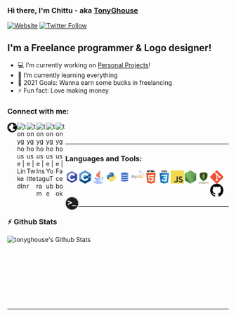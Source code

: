 ### Hi there, I'm Chittu - aka [TonyGhouse][website] 


[![Website](https://img.shields.io/website?color=%2303ef62&down_color=red&down_message=Down&label=Tony%27s%20Blog&style=for-the-badge&up_color=green&up_message=Visit&url=https%3A%2F%2Fabout.me%2Ftonyghouse)](https://about.me/tonyghouse)
[![Twitter Follow](https://img.shields.io/twitter/follow/billgates?color=%231DA1F2&label=%40tonyghouse&logo=twitter&logoColor=%231DA1F2&style=for-the-badge)](https://twitter.com/kingchittu)

## I'm a Freelance programmer & Logo designer!

- :computer: I’m currently working on [Personal Projects][gitprojects]!
- :blue_book: I’m currently learning everything
- :dart: 2021 Goals: Wanna earn some bucks in freelancing
- ⚡ Fun fact: Love making money


### Connect with me:

[<img align="left" alt="tonyghouse.com" width="22px" src="https://raw.githubusercontent.com/iconic/open-iconic/master/svg/globe.svg" />][website]
[<img align="left" alt="tonyghouse | LinkedIn" width="22px" src="https://cdn.jsdelivr.net/npm/simple-icons@v3/icons/linkedin.svg" />][linkedin]
[<img align="left" alt="tonyghouse | Twitter" width="22px" src="https://cdn.jsdelivr.net/npm/simple-icons@v3/icons/twitter.svg" />][twitter]
[<img align="left" alt="tonyghouse | Instagram" width="22px" src="https://cdn.jsdelivr.net/npm/simple-icons@v3/icons/instagram.svg" />][instagram]
[<img align="left" alt="tonyghouse | YouTube" width="22px" src="https://cdn.jsdelivr.net/npm/simple-icons@v3/icons/youtube.svg" />][youtube]
[<img align="left" alt="tonyghouse | Facebook" width="22px" src="https://cdn.jsdelivr.net/npm/simple-icons@v3/icons/facebook.svg" />][facebook] <br />
<br />
 
***
  
### Languages and Tools:
<img align="left" alt="C" width="30px" src="https://github.com/tonyghouse/tonyghouse/blob/main/assets/c.png" />
<img align="left" alt="C++" width="30px" src="https://raw.githubusercontent.com/github/explore/80688e429a7d4ef2fca1e82350fe8e3517d3494d/topics/cpp/cpp.png" />
<img align="left" alt="Java" width="30px" src="https://github.com/tonyghouse/tonyghouse/blob/main/assets/java.png" />
<img align="left" alt="python" width="30px" src="https://raw.githubusercontent.com/github/explore/80688e429a7d4ef2fca1e82350fe8e3517d3494d/topics/python/python.png" />
<img align="left" alt="SQL" width="30px" src="https://raw.githubusercontent.com/github/explore/80688e429a7d4ef2fca1e82350fe8e3517d3494d/topics/sql/sql.png" />
<img align="left" alt="MySQL" width="30px" src="https://github.com/tonyghouse/tonyghouse/blob/main/assets/mysql.png" />
<img align="left" alt="HTML5" width="30px" src="https://raw.githubusercontent.com/github/explore/80688e429a7d4ef2fca1e82350fe8e3517d3494d/topics/html/html.png" />
<img align="left" alt="CSS3" width="30px" src="https://raw.githubusercontent.com/github/explore/80688e429a7d4ef2fca1e82350fe8e3517d3494d/topics/css/css.png" />
<img align="left" alt="JavaScript" width="30px" src="https://raw.githubusercontent.com/github/explore/80688e429a7d4ef2fca1e82350fe8e3517d3494d/topics/javascript/javascript.png" />
<img align="left" alt="Node.js" width="30px" src="https://raw.githubusercontent.com/github/explore/80688e429a7d4ef2fca1e82350fe8e3517d3494d/topics/nodejs/nodejs.png" />
<img align="left" alt="MongoDB" width="30px" src="https://github.com/tonyghouse/tonyghouse/blob/main/assets/mangodb.png" />
<img align="left" alt="Git" width="30px" src="https://github.com/tonyghouse/tonyghouse/blob/main/assets/git.png" />
<img align="left" alt="GitHub" width="30px" src="https://github.com/tonyghouse/tonyghouse/blob/main/assets/github.png" />
<img align="left" alt="Terminal" width="30px" src="https://raw.githubusercontent.com/github/explore/80688e429a7d4ef2fca1e82350fe8e3517d3494d/topics/terminal/terminal.png" /> <br />
<br />
<br />
<br />
 
***
  
### :zap: Github Stats
 <img align="left" alt="tonyghouse's Github Stats" src="https://github-readme-stats.vercel.app/api?username=tonyghouse&&show_icons=true&title_color=ffffff&icon_color=bb2acf&text_color=daf7dc&bg_color=151515" /> <br />
<br />
<br />
<br />
<br />
<br />
<br />
<br />
<br />

***


<!--### :clock10: Recent Activity

<!--START_SECTION:activity-->
<!--
1. 🎉 Merged PR [#3](https://github.com/tonyghouse/testspace/pull/3) in [tonyghouse/testspace](https://github.com/tonyghouse/testspace)
2. 💪 Opened PR [#2](https://github.com/tonyghouse/testspace/pull/2) in [tonyghouse/testspace](https://github.com/tonyghouse/testspace)
3. 🎉 Merged PR [#1](https://github.com/tonyghouse/testspace/pull/1) in [tonyghouse/testspace](https://github.com/tonyghouse/testspace)
4. 🗣 Commented on [#1](https://github.com/tonyghouse/testspace/issues/1) in [tonyghouse/testspace](https://github.com/tonyghouse/testspace)
5. 💪 Opened PR [#1](https://github.com/tonyghouse/testspace/pull/1) in [tonyghouse/testspace](https://github.com/tonyghouse/testspace)
<!--END_SECTION:activity-->
       
<br />

[website]: https://about.me/kingchittu
[twitter]: https://twitter.com/kingchittu
[youtube]: https://youtube.com/kingchittu
[instagram]: https://instagram.com/kingchittu
[linkedin]: https://linkedin.com/in/kingchittu
[facebook]:https://facebook.com/kingchittu
[gitprojects]:https://github.com/kingchittu?tab=repositories



